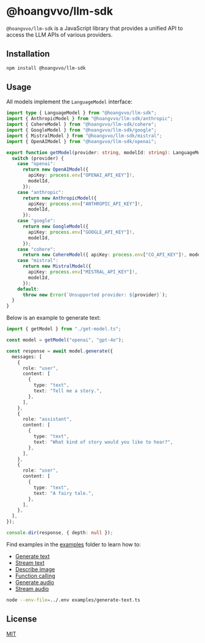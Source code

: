 # @hoangvvo/llm-sdk

`@hoangvvo/llm-sdk` is a JavaScript library that provides a unified API to access the LLM APIs of various providers.

## Installation

```bash
npm install @hoangvvo/llm-sdk
```

## Usage

All models implement the `LanguageModel` interface:

```typescript
import type { LanguageModel } from "@hoangvvo/llm-sdk";
import { AnthropicModel } from "@hoangvvo/llm-sdk/anthropic";
import { CohereModel } from "@hoangvvo/llm-sdk/cohere";
import { GoogleModel } from "@hoangvvo/llm-sdk/google";
import { MistralModel } from "@hoangvvo/llm-sdk/mistral";
import { OpenAIModel } from "@hoangvvo/llm-sdk/openai";

export function getModel(provider: string, modelId: string): LanguageModel {
  switch (provider) {
    case "openai":
      return new OpenAIModel({
        apiKey: process.env["OPENAI_API_KEY"]!,
        modelId,
      });
    case "anthropic":
      return new AnthropicModel({
        apiKey: process.env["ANTHROPIC_API_KEY"]!,
        modelId,
      });
    case "google":
      return new GoogleModel({
        apiKey: process.env["GOOGLE_API_KEY"]!,
        modelId,
      });
    case "cohere":
      return new CohereModel({ apiKey: process.env["CO_API_KEY"]!, modelId });
    case "mistral":
      return new MistralModel({
        apiKey: process.env["MISTRAL_API_KEY"]!,
        modelId,
      });
    default:
      throw new Error(`Unsupported provider: ${provider}`);
  }
}
```

Below is an example to generate text:

```typescript
import { getModel } from "./get-model.ts";

const model = getModel("openai", "gpt-4o");

const response = await model.generate({
  messages: [
    {
      role: "user",
      content: [
        {
          type: "text",
          text: "Tell me a story.",
        },
      ],
    },
    {
      role: "assistant",
      content: [
        {
          type: "text",
          text: "What kind of story would you like to hear?",
        },
      ],
    },
    {
      role: "user",
      content: [
        {
          type: "text",
          text: "A fairy tale.",
        },
      ],
    },
  ],
});

console.dir(response, { depth: null });
```

Find examples in the [examples](./examples/) folder to learn how to:

- [Generate text](./examples/generate-text.ts)
- [Stream text](./examples/stream-text.ts)
- [Describe image](./examples/describe-image.ts)
- [Function calling](./examples/tool-use.ts)
- [Generate audio](./examples/generate-audio.ts)
- [Stream audio](./examples/stream-audio.ts)

```bash
node --env-file=../.env examples/generate-text.ts
```

## License

[MIT](https://github.com/hoangvvo/llm-sdk/blob/main/LICENSE)
